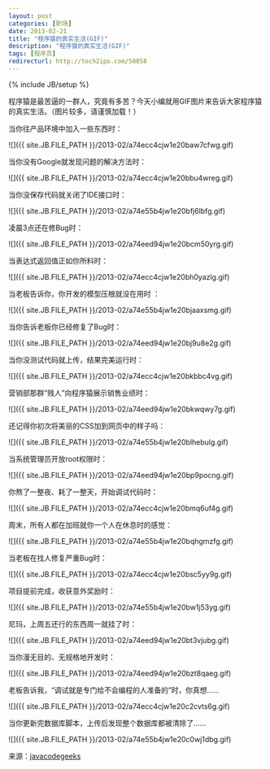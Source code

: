 ```yaml
---
layout: post
categories: [职场]
date: 2013-02-21
title: "程序猿的真实生活(GIF)"
description: "程序猿的真实生活(GIF)"
tags: [程序员]
redirecturl: http://tech2ipo.com/58058
---
```

{% include JB/setup %}

程序猿是最苦逼的一群人，究竟有多苦？今天小编就用GIF图片来告诉大家程序猿的真实生活。（图片较多，请谨慎加载！）

当你往产品环境中加入一些东西时：

![]({{ site.JB.FILE_PATH }}/2013-02/a74ecc4cjw1e20baw7cfwg.gif)

当你没有Google就发现问题的解决方法时：

![]({{ site.JB.FILE_PATH }}/2013-02/a74ecc4cjw1e20bbu4wreg.gif)

当你没保存代码就关闭了IDE接口时：

![]({{ site.JB.FILE_PATH }}/2013-02/a74e55b4jw1e20bfj6lbfg.gif)

凌晨3点还在修Bug时：

![]({{ site.JB.FILE_PATH }}/2013-02/a74eed94jw1e20bcm50yrg.gif)

当表达式返回值正如你所料时：

![]({{ site.JB.FILE_PATH }}/2013-02/a74ecc4cjw1e20bh0yazlg.gif)

当老板告诉你，你开发的模型压根就没在用时 ：

![]({{ site.JB.FILE_PATH }}/2013-02/a74e55b4jw1e20bjaaxsmg.gif)

当你告诉老板你已经修复了Bug时：

![]({{ site.JB.FILE_PATH }}/2013-02/a74eed94jw1e20bj9u8e2g.gif)

当你没测试代码就上传，结果完美运行时：

![]({{ site.JB.FILE_PATH }}/2013-02/a74ecc4cjw1e20bkbbc4vg.gif)

营销部那群“贱人”向程序猿展示销售业绩时：

![]({{ site.JB.FILE_PATH }}/2013-02/a74eed94jw1e20bkwqwy7g.gif)

还记得你初次将美丽的CSS加到网页中的样子吗：

![]({{ site.JB.FILE_PATH }}/2013-02/a74e55b4jw1e20blhebulg.gif)

当系统管理员开放root权限时：

![]({{ site.JB.FILE_PATH }}/2013-02/a74eed94jw1e20bp9pocng.gif)

你熬了一整夜、耗了一整天，开始调试代码时：

![]({{ site.JB.FILE_PATH }}/2013-02/a74ecc4cjw1e20bmq6uf4g.gif)

周末，所有人都在加班就你一个人在休息时的感觉：

![]({{ site.JB.FILE_PATH }}/2013-02/a74e55b4jw1e20bqhgmzfg.gif)

当老板在找人修复严重Bug时：

![]({{ site.JB.FILE_PATH }}/2013-02/a74ecc4cjw1e20bsc5yy9g.gif)

项目提前完成，收获意外奖励时：

![]({{ site.JB.FILE_PATH }}/2013-02/a74e55b4jw1e20bw1j53yg.gif)

尼玛，上周五还行的东西周一就挂了时：

![]({{ site.JB.FILE_PATH }}/2013-02/a74eed94jw1e20bt3vjubg.gif)

当你漫无目的、无规格地开发时：

![]({{ site.JB.FILE_PATH }}/2013-02/a74eed94jw1e20bzt8qaeg.gif)

老板告诉我，“调试就是专门给不会编程的人准备的”时，你真想……

![]({{ site.JB.FILE_PATH }}/2013-02/a74ecc4cjw1e20c2cvts6g.gif)

当你更新完数据库脚本，上传后发现整个数据库都被清除了……

![]({{ site.JB.FILE_PATH }}/2013-02/a74e55b4jw1e20c0wj1dbg.gif)

来源：[javacodegeeks](http://www.javacodegeeks.com/2013/02/the-reality-of-developers-life.html)